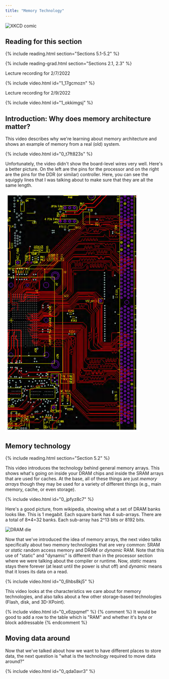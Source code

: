 ```yaml
---
title: "Memory Technology"
---
```


![XKCD comic](https://imgs.xkcd.com/comics/obsolete_technology.png)

## Reading for this section

{% include reading.html section="Sections 5.1-5.2" %}

{% include reading-grad.html section="Sections 2.1, 2.3" %}

Lecture recording for 2/7/2022

{% include video.html id="1_17gcmozn" %}

Lecture recording for 2/9/2022

{% include video.html id="1_okkimgsj" %}

## Introduction: Why does memory architecture matter?

This video describes why we're learning about memory architecture and shows an example of memory from a real (old) system.

{% include video.html id="0_t7ft823s" %}

Unfortunately, the video didn't show the board-level wires very well.
Here's a better picture.
On the left are the pins for the processor and on the right are the pins for the DDR (or similar) controller.
Here, you can see the squiggly lines that I was talking about to make sure that they are all the same length.

![PCB trace for memory](/img/pcbtrace.png)

## Memory technology

{% include reading.html section="Section 5.2" %}

This video introduces the technology behind general memory arrays.
This shows what's going on inside your DRAM chips and inside the SRAM arrays that are used for caches.
At the base, all of these things are just *memory arrays* though they may be used for a variety of different things (e.g., main memory, cache, or even storage).

{% include video.html id="0_jpfyz8c7" %}

Here's a good picture, from wikipedia, showing what a set of DRAM banks looks like.
This is 1 mega*bit*.
Each square bank has 4 sub-arrays.
There are a total of 8*4=32 banks.
Each sub-array has 2^13 bits or 8192 bits.

![DRAM die](https://upload.wikimedia.org/wikipedia/commons/thumb/9/9b/MT4C1024-HD.jpg/1280px-MT4C1024-HD.jpg)

Now that we've introduced the idea of memory arrays, the next video talks specifically about two memory technologies that are very common: SRAM or *static* random access memory and DRAM or *dynamic* RAM.
Note that this use of "static" and "dynamic" is different than in the processor section where we were talking about the compiler or runtime.
Now, *static* means stays there forever (at least until the power is shut off) and *dynamic* means that it loses its data on a read.

{% include video.html id="0_6hbs8kj5" %}

This video looks at the characteristics we care about for memory technologies, and also talks about a few other storage-based technologies (Flash, disk, and 3D-XPoint).

{% include video.html id="0_x6zpqmef" %}
{% comment %}
It would be good to add a row to the table which is "RAM" and whether it's byte or block addressable
{% endcomment %}

## Moving data around

Now that we've talked about how we want to have different places to store data, the next question is "what is the technology required to move data around?"

{% include video.html id="0_qda0avr3" %}
